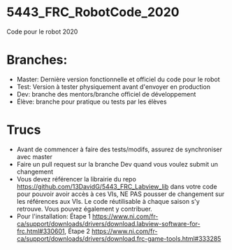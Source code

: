 # 5443_FRC_RobotCode_2020
Code pour le robot 2020

# Branches:

- Master: Dernière version fonctionnelle et officiel du code pour le robot
- Test: Version à tester physiquement avant d'envoyer en production
- Dev: branche des mentors/branche officiel de développement
- Élève: branche pour pratique ou tests par les élèves

# Trucs

- Avant de commencer à faire des tests/modifs, assurez de synchroniser avec master
- Faire un pull request sur la branche Dev quand vous voulez submit un changement
- Vous devez référencer la librairie du repo https://github.com/13DavidG/5443_FRC_Labview_lib dans votre code pour pouvoir avoir accès à ces VIs, NE PAS pousser de changement sur les références aux VIs. Le code réutilisable à chaque saison s'y retrouve. Vous pouvez également y contribuer.
- Pour l'installation: Étape 1 https://www.ni.com/fr-ca/support/downloads/drivers/download.labview-software-for-frc.html#330601, Étape 2 https://www.ni.com/fr-ca/support/downloads/drivers/download.frc-game-tools.html#333285
